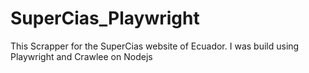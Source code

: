 # SuperCias_Playwright
This Scrapper for the SuperCias website of Ecuador. I was build using Playwright and Crawlee on Nodejs
